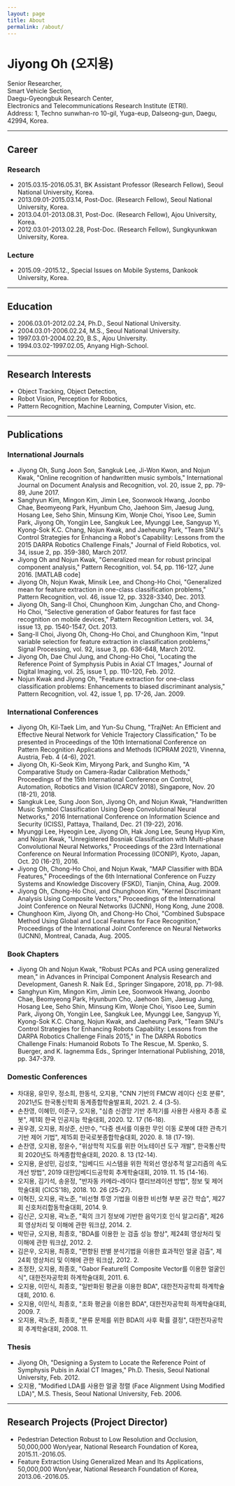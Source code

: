 ```yaml
---
layout: page
title: About
permalink: /about/
---
```


# Jiyong Oh (오지용)

Senior Researcher,  
Smart Vehicle Section,  
Daegu-Gyeongbuk Research Center,  
Electronics and Telecommunications Research Institute (ETRI).  
Address: 1, Techno sunwhan-ro 10-gil, Yuga-eup, Dalseong-gun, Daegu, 42994, Korea.  

***

## Career

### Research
* 2015.03.15-2016.05.31, BK Assistant Professor (Research Fellow), Seoul National University, Korea.
* 2013.09.01-2015.03.14, Post-Doc. (Research Fellow), Seoul National University, Korea.
* 2013.04.01-2013.08.31, Post-Doc. (Research Fellow), Ajou University, Korea.
* 2012.03.01-2013.02.28, Post-Doc. (Research Fellow), Sungkyunkwan University, Korea.

### Lecture
* 2015.09.-2015.12., Special Issues on Mobile Systems, Dankook University, Korea.

*** 

## Education
* 2006.03.01-2012.02.24, Ph.D., Seoul National University.
* 2004.03.01-2006.02.24, M.S., Seoul National University.
* 1997.03.01-2004.02.20, B.S., Ajou University.
* 1994.03.02-1997.02.05, Anyang High-School.

***

## Research Interests
* Object Tracking, Object Detection, 
* Robot Vision, Perception for Robotics,
* Pattern Recognition, Machine Learning, Computer Vision, etc.

*** 

## Publications

### International Journals
* Jiyong Oh, Sung Joon Son, Sangkuk Lee, Ji-Won Kwon, and Nojun Kwak, "Online recognition of handwritten music symbols," International Journal on Document Analysis and Recognition, vol. 20, issue 2, pp. 79-89, June 2017.
* Sanghyun Kim, Mingon Kim, Jimin Lee, Soonwook Hwang, Joonbo Chae, Beomyeong Park, Hyunbum Cho, Jaehoon Sim, Jaesug Jung, Hosang Lee, Seho Shin, Minsung Kim, Wonje Choi, Yisoo Lee, Sumin Park, Jiyong Oh, Yongjin Lee, Sangkuk Lee, Myunggi Lee, Sangyup Yi, Kyong-Sok K.C. Chang, Nojun Kwak, and Jaeheung Park, "Team SNU's Control Strategies for Enhancing a Robot's Capability: Lessons from the 2015 DARPA Robotics Challenge Finals," Journal of Field Robotics, vol. 34, issue 2, pp. 359-380, March 2017.
* Jiyong Oh and Nojun Kwak, "Generalized mean for robust principal component analysis," Pattern Recognition, vol. 54, pp. 116-127, June 2016. [MATLAB code]
* Jiyong Oh, Nojun Kwak, Minsik Lee, and Chong-Ho Choi, "Generalized mean for feature extraction in one-class classification problems," Pattern Recognition, vol. 46, issue 12, pp. 3328-3340, Dec. 2013.
* Jiyong Oh, Sang-Il Choi, Chunghoon Kim, Jungchan Cho, and Chong-Ho Choi, "Selective generation of Gabor features for fast face recognition on mobile devices," Pattern Recognition Letters, vol. 34, issue 13, pp. 1540-1547, Oct. 2013.
* Sang-Il Choi, Jiyong Oh, Chong-Ho Choi, and Chunghoon Kim, "Input variable selection for feature extraction in classification problems," Signal Processing, vol. 92, issue 3, pp. 636-648, March 2012.
* Jiyong Oh, Dae Chul Jung, and Chong-Ho Choi, "Locating the Reference Point of Symphysis Pubis in Axial CT Images," Journal of Digital Imaging, vol. 25, issue 1, pp. 110-120, Feb. 2012.
* Nojun Kwak and Jiyong Oh, "Feature extraction for one-class classification problems: Enhancements to biased discriminant analysis," Pattern Recognition, vol. 42, issue 1, pp. 17-26, Jan. 2009.

### International Conferences
* Jiyong Oh, Kil-Taek Lim, and Yun-Su Chung, "TrajNet: An Efficient and Effective Neural Network for Vehicle Trajectory Classification," To be presented in Proceedings of the 10th International Conference on Pattern Recognition Applications and Methods (ICPRAM 2021), Vinenna, Austria, Feb. 4 (4-6), 2021.
* Jiyong Oh, Ki-Seok Kim, Miryong Park, and Sungho Kim, "A Comparative Study on Camera-Radar Calibration Methods," Proceedings of the 15th International Conference on Control, Automation, Robotics and Vision (ICARCV 2018), Singapore, Nov. 20 (18-21), 2018.
* Sangkuk Lee, Sung Joon Son, Jiyong Oh, and Nojun Kwak, "Handwritten Music Symbol Classification Using Deep Convolutional Neural Networks," 2016 International Conference on Information Science and Security (ICISS), Pattaya, Thailand, Dec. 21 (19-22), 2016.
* Myunggi Lee, Hyeogin Lee, Jiyong Oh, Hak Jong Lee, Seung Hyup Kim, and Nojun Kwak, "Unregistered Bosniak Classification with Multi-phase Convolutional Neural Networks," Proceedings of the 23rd International Conference on Neural Information Processing (ICONIP), Kyoto, Japan, Oct. 20 (16-21), 2016.
* Jiyong Oh, Chong-Ho Choi, and Nojun Kwak, "MAP Classifier with BDA Features," Proceedings of the 6th International Conference on Fuzzy Systems and Knowledge Discovery (FSKD), Tianjin, China, Aug. 2009.
* Jiyong Oh, Chong-Ho Choi, and Chunghoon Kim, "Kernel Discriminant Analysis Using Composite Vectors," Proceedings of the International Joint Conference on Neural Networks (IJCNN), Hong Kong, June 2008.
* Chunghoon Kim, Jiyong Oh, and Chong-Ho Choi, "Combined Subspace Method Using Global and Local Features for Face Recognition," Proceedings of the International Joint Conference on Neural Networks (IJCNN), Montreal, Canada, Aug. 2005.

### Book Chapters
* Jiyong Oh and Nojun Kwak, "Robust PCAs and PCA using generalized mean," in Advances in Principal Component Analysis Research and Development, Ganesh R. Naik Ed., Springer Singapore, 2018, pp. 71-98.
* Sanghyun Kim, Mingon Kim, Jimin Lee, Soonwook Hwang, Joonbo Chae, Beomyeong Park, Hyunbum Cho, Jaehoon Sim, Jaesug Jung, Hosang Lee, Seho Shin, Minsung Kim, Wonje Choi, Yisoo Lee, Sumin Park, Jiyong Oh, Yongjin Lee, Sangkuk Lee, Myunggi Lee, Sangyup Yi, Kyong-Sok K.C. Chang, Nojun Kwak, and Jaeheung Park, "Team SNU's Control Strategies for Enhancing Robots Capability: Lessons from the DARPA Robotics Challenge Finals 2015," in The DARPA Robotics Challenge Finals: Humanoid Robots To The Rescue, M. Spenko, S. Buerger, and K. Iagnemma Eds., Springer International Publishing, 2018, pp. 347-379.

### Domestic Conferences
* 차대웅, 유민우, 정소희, 한동석, 오지용, "CNN 기반의 FMCW 레이다 신호 분류", 2021년도 한국통신학회 동계종합학술발표회, 2021. 2. 4 (3-5).
* 손찬영, 이혜민, 이준구, 오지용, "심층 신경망 기반 추적기를 사용한 사용자 추종 로봇", 제1회 한국 인공지능 학술대회, 2020. 12. 17 (16-18).
* 권우경, 오지용, 최상준, 신만수, "다중 센서를 이용한 무인 이동 로봇에 대한 관측기 기반 제어 기법", 제15회 한국로봇종합학술대회, 2020. 8. 18 (17-19).
* 손찬영, 오지용, 정윤수, "위상학적 지도를 위한 어노테이션 도구 개발", 한국통신학회 2020년도 하계종합학술대회, 2020. 8. 13 (12-14).
* 오지용, 윤성민, 김성호, "임베디드 시스템을 위한 적외선 영상추적 알고리즘의 속도개선 방법", 2019 대한임베디드공학회 추계학술대회, 2019. 11. 15 (14-16).
* 오지용, 김기석, 송윤정, "반자동 카메라-레이다 캘리브레이션 방법", 정보 및 제어 학술대회 (CICS'18), 2018. 10. 26 (25-27).
* 이혁진, 오지용, 곽노준, "비선형 투영 기법을 이용한 비선형 부분 공간 학습", 제27회 신호처리합동학술대회, 2014. 9.
* 김신곤, 오지용, 곽노준, "획의 크기 정보에 기반한 음악기호 인식 알고리즘", 제26회 영상처리 및 이해에 관한 워크샵, 2014. 2.
* 박민규, 오지용, 최종호, "BDA를 이용한 눈 검출 성능 향상", 제24회 영상처리 및 이해에 관한 워크샵, 2012. 2.
* 김은우, 오지용, 최종호, "편향된 판별 분석기법을 이용한 효과적인 얼굴 검출", 제24회 영상처리 및 이해에 관한 워크샵, 2012. 2.
* 조정찬, 오지용, 최종호, "Gabor Feature의 Composite Vector를 이용한 얼굴인식", 대한전자공학회 하계학술대회, 2011. 6.
* 오지용, 이민식, 최종호, "일반화된 평균을 이용한 BDA", 대한전자공학회 하계학술대회, 2010. 6.
* 오지용, 이민식, 최종호, "조화 평균을 이용한 BDA", 대한전자공학회 하계학술대회, 2009. 7.
* 오지용, 곽노준, 최종호, "분류 문제를 위한 BDA의 사후 확률 결정", 대한전자공학회 추계학술대회, 2008. 11.

### Thesis
* Jiyong Oh, "Designing a System to Locate the Reference Point of Symphysis Pubis in Axial CT Images," Ph.D. Thesis, Seoul National University, Feb. 2012.
* 오지용, "Modified LDA를 사용한 얼굴 정렬 (Face Alignment Using Modified LDA)", M.S. Thesis, Seoul National University, Feb. 2006.

*** 

## Research Projects (Project Director)
* Pedestrian Detection Robust to Low Resolution and Occlusion, 50,000,000 Won/year, National Research Foundation of Korea, 2015.11.-2016.05.
* Feature Extraction Using Generalized Mean and Its Applications, 50,000,000 Won/year, National Research Foundation of Korea, 2013.06.-2016.05.
